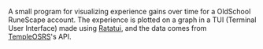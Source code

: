 A small program for visualizing experience gains over time for a OldSchool RuneScape 
account. The experience is plotted on a graph in a TUI (Terminal User Interface) made
using [Ratatui](https://github.com/ratatui-org/ratatui), and the data comes from 
[TempleOSRS](https://templeosrs.com/)'s API.